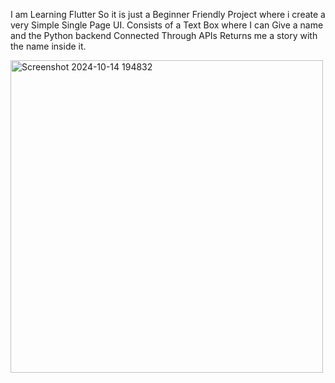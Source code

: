 I am Learning Flutter So it is just a Beginner Friendly Project where i create a very Simple Single Page UI. Consists of a Text Box where I can Give a name and the Python backend Connected Through APIs Returns me a story with the name inside it.


<img src="https://github.com/user-attachments/assets/e8dbfd84-af9e-49e7-9a1c-a69044f20c21" alt="Screenshot 2024-10-14 194832" width="500" style="border-radius: 150;">
